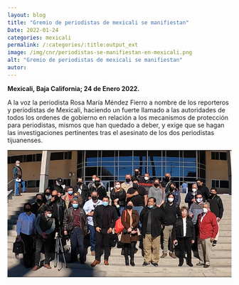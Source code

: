 ```yaml
---
layout: blog
title: "Gremio de periodistas de mexicali se manifiestan"
Date: 2022-01-24
categories: mexicali
permalink: /:categories/:title:output_ext
image: /img/cnr/periodistas-se-manifiestan-en-mexicali.png
alt: "Gremio de periodistas de mexicali se manifiestan"
autor:
---
```


**Mexicali, Baja California; 24 de Enero 2022.** 

A la voz la periodista Rosa María Méndez Fierro a nombre de los reporteros y periodistas de Mexicali, haciendo un fuerte llamado a las autoridades de todos los ordenes de gobierno en relación a los mecanismos de protección para periodistas, mismos que han quedado a deber, y exige que se hagan las investigaciones pertinentes tras el asesinato de los dos periodistas tijuanenses.

<div id="carouselExampleSlidesOnly" class="carousel slide" data-ride="carousel">
  <div class="carousel-inner">
    <div class="carousel-item active">
       <img class="d-block w-100" src="/img/cnr/periodistas-se-manifiestan-en-mexicali.png" loading="lazy"  alt="Gremio de periodistas de mexicali se manifiestan">
    </div>
  </div>
</div>